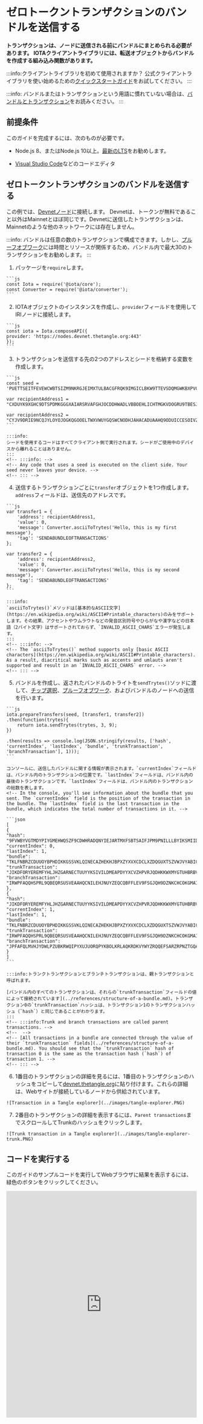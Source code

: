 # ゼロトークントランザクションのバンドルを送信する
<!-- # Send a bundle of zero-value transactions -->

**トランザクションは、ノードに送信される前にバンドルにまとめられる必要があります。 IOTAクライアントライブラリには、転送オブジェクトからバンドルを作成する組み込み関数があります。**
<!-- **Transactions must be packaged in a bundle before being sent to a node. The IOTA client libraries have built-in functions that create bundles from transfer objects.** -->

:::info:クライアントライブラリを初めて使用されますか？
公式クライアントライブラリを使い始めるための[クイックスタートガイド](root://getting-started/0.1/tutorials/get-started.md)をお試してください。
:::
<!-- :::info:First time using a client library? -->
<!-- [Try our quickstart guide](root://getting-started/0.1/tutorials/get-started.md) for getting started with the official client libraries. -->
<!-- ::: -->

:::info:
バンドルまたはトランザクションという用語に慣れていない場合は、[バンドルとトランザクション](../concepts/bundles-and-transactions.md)をお読みください。
:::
<!-- :::info: -->
<!-- If you're unfamiliar with the terms bundle or transaction, we recommend that you [read about bundles and transactions](../concepts/bundles-and-transactions.md). -->
<!-- ::: -->

## 前提条件
<!-- ## Prerequisites -->

このガイドを完成するには、次のものが必要です。
<!-- To complete this guide, you need the following: -->

* Node.js 8、またはNode.js 10以上。[最新のLTS](https://nodejs.org/en/download/)をお勧めします。
<!-- * Node.js 8, or Node.js 10 or higher. We recommend the [latest LTS](https://nodejs.org/en/download/). -->
* [Visual Studio Code](https://code.visualstudio.com/Download)などのコードエディタ
<!-- * A code editor such as [Visual Studio Code](https://code.visualstudio.com/Download) -->

## ゼロトークントランザクションのバンドルを送信する
<!-- ## Send a bundle of zero-value transactions -->

この例では、[Devnetノード](root://getting-started/0.1/references/iota-networks.md#devnet)に接続します。 Devnetは、トークンが無料であること以外はMainnetとほぼ同じです。Devnetに送信したトランザクションは、Mainnetのような他のネットワークには存在しません。
<!-- In this example, we create and send a bundle to a [Devnet node](root://getting-started/0.1/references/iota-networks.md#devnet). The Devnet is similar to the Mainnet, except the tokens are free. Any transactions that you send to the Devnet do not exist on other networks such as the Mainnet. -->

:::info:
バンドルは任意の数のトランザクションで構成できます。しかし、[プルーフオブワーク](root://dev-essentials/0.1/concepts/minimum-weight-magnitude.md)には時間とリソースが関係するため、バンドル内で最大30のトランザクションをお勧めします。
:::
<!-- :::info: -->
<!-- A bundle can consist of any number of transactions. But, because of the time and resources that are involved during [proof of work](root://dev-essentials/0.1/concepts/minimum-weight-magnitude.md), we recommend a maximum of 30 transactions in a bundle. -->
<!-- ::: -->

1. パッケージを`require`します。
  <!-- 1. Require the packages -->

    ```js
    const Iota = require('@iota/core');
    const Converter = require('@iota/converter');
    ```

2. IOTAオブジェクトのインスタンスを作成し、`provider`フィールドを使用してIRIノードに接続します。
  <!-- 2. Create an instance of the IOTA object and use the `provider` field to connect to an IRI node -->

    ```js
    const iota = Iota.composeAPI({
    provider: 'https://nodes.devnet.thetangle.org:443'
    });
    ```

3. トランザクションを送信する先の2つのアドレスとシードを格納する変数を作成します。
  <!-- 3. Create the variables to store a seed and two addresses to which you want to send transactions -->

    ```js
    const seed =
    'PUETTSEITFEVEWCWBTSIZM9NKRGJEIMXTULBACGFRQK9IMGICLBKW9TTEVSDQMGWKBXPVCBMMCXWMNPDX';

    var recipientAddress1 = "CXDUYK9XGHC9DTSPDMKGGGXAIARSRVAFGHJOCDDHWADLVBBOEHLICHTMGKVDOGRU9TBESJNHAXYPVJ9R9";

    var recipientAddress2 = "CYJV9DRIE9NCQJYLOYOJOGKQGOOELTWXVWUYGQSWCNODHJAHACADUAAHQ9ODUICCESOIVZABA9LTMM9RW";
    ```

    :::info:
    シードを使用するコードはすべてクライアント側で実行されます。シードがご使用中のデバイスから離れることはありません。
    :::
    <!-- :::info: -->
    <!-- Any code that uses a seed is executed on the client side. Your seed never leaves your device. -->
    <!-- ::: -->

4. 送信するトランザクションごとに`transfer`オブジェクトを1つ作成します。`address`フィールドは、送信先のアドレスです。
  <!-- 4. Create one `transfer` object for each transaction that you want to send. The `address` field contains the address to which the transaction will be sent. -->

    ```js
    var transfer1 = {
        'address': recipientAddress1,
        'value': 0,
        'message': Converter.asciiToTrytes('Hello, this is my first message'),
        'tag': 'SENDABUNDLEOFTRANSACTIONS'
    };

    var transfer2 = {
        'address': recipientAddress2,
        'value': 0,
        'message': Converter.asciiToTrytes('Hello, this is my second message'),
        'tag': 'SENDABUNDLEOFTRANSACTIONS'
    };
    ```

    :::info:
    `asciiToTrytes()`メソッドは[基本的なASCII文字](https://en.wikipedia.org/wiki/ASCII#Printable_characters)のみをサポートします。その結果、アクセントやウムラウトなどの発音区別符号やひらがなや漢字などの日本語（2バイト文字）はサポートされておらず、`INVALID_ASCII_CHARS`エラーが発生します。
    :::
    <!-- :::info: -->
    <!-- The `asciiToTrytes()` method supports only [basic ASCII characters](https://en.wikipedia.org/wiki/ASCII#Printable_characters). As a result, diacritical marks such as accents and umlauts aren't supported and result in an `INVALID_ASCII_CHARS` error. -->
    <!-- ::: -->

5. バンドルを作成し、返されたバンドルのトライトを`sendTrytes()`ソッドに渡して、[チップ選択](root://node-software/0.1/iri/concepts/tip-selection.md)、[プルーフオブワーク](root://dev-essentials/0.1/concepts/minimum-weight-magnitude.md)、およびバンドルのノードへの送信を行います。
  <!-- 5. Create a bundle and pass the returned bundle trytes to the `sendTrytes()` method to do [tip selection](root://node-software/0.1/iri/concepts/tip-selection.md), [proof of work](root://dev-essentials/0.1/concepts/minimum-weight-magnitude.md), and send the bundle to the node. -->

    ```js
    iota.prepareTransfers(seed, [transfer1, transfer2])
    .then(function(trytes){
        return iota.sendTrytes(trytes, 3, 9);
    })

    .then(results => console.log(JSON.stringify(results, ['hash', 'currentIndex', 'lastIndex', 'bundle', 'trunkTransaction', 'branchTransaction'], 1)));
    ```

    コンソールに、送信したバンドルに関する情報が表示されます。`currentIndex`フィールドは、バンドル内のトランザクションの位置です。`lastIndex`フィールドは、バンドル内の最後のトランザクションです。`lastIndex`フィールドは、バンドル内のトランザクションの総数を表します。
    <!-- In the console, you'll see information about the bundle that you sent. The `currentIndex` field is the position of the transaction in the bundle. The `lastIndex` field is the last transaction in the bundle, which indicates the total number of transactions in it. -->

    ```json
    [
    {
    "hash": "9FVWBYVGTMDYPIYGMEHWQSZF9CDWHRADQNYIEJARTMXFSBTSAIFJPM9PNILLLBYIKSMIIDUOVSBWZ9999",
    "currentIndex": 0,
    "lastIndex": 1,
    "bundle": "TKLFNBRZCDUUOYBPHDIKKGSSVKLQINECAZHEKHJBPXZYXVXCDCLXZDQGUXTSZVWJVYABICHESIXXXLZU9",
    "trunkTransaction": "JIKDFORYEREMFYHLJHZGARNECTUUYYKSIVILDMEAPDYYXCVZHPVRJQDHKKWXMYGTUHBRBVYJXKTNA9999",
    "branchTransaction": "IRWPFAQQHSPRL9QBEQRSUSVEAAHQCNILEHJNUYZEQCQBFFLEV9FSGJQH9DZNKCHCOKGMAIXAUDBZZ9999"
    },
    {
    "hash": "JIKDFORYEREMFYHLJHZGARNECTUUYYKSIVILDMEAPDYYXCVZHPVRJQDHKKWXMYGTUHBRBVYJXKTNA9999",
    "currentIndex": 1,
    "lastIndex": 1,
    "bundle": "TKLFNBRZCDUUOYBPHDIKKGSSVKLQINECAZHEKHJBPXZYXVXCDCLXZDQGUXTSZVWJVYABICHESIXXXLZU9",
    "trunkTransaction": "IRWPFAQQHSPRL9QBEQRSUSVEAAHQCNILEHJNUYZEQCQBFFLEV9FSGJQH9DZNKCHCOKGMAIXAUDBZZ9999",
    "branchTransaction": "JPFAFQLMVHJYDWLPZUBKRWQIPYXUJUORQPYKBOLKRLAQKRDKVYWYZRQQEFSARZRPNZTGQANOIATT99999"
    }
    ]
    ```

    :::info:トランクトランザクションとブランチトランザクションは、親トランザクションと呼ばれます。

    [バンドル内のすべてのトランザクションは、それらの`trunkTransaction`フィールドの値によって接続されています](../references/structure-of-a-bundle.md)。トランザクション0の`trunkTransaction`ハッシュは、トランザクション1のトランザクションハッシュ（`hash`）と同じであることがわかります。
    :::
    <!-- :::info:Trunk and branch transactions are called parent transactions. -->
    <!--  -->
    <!-- [All transactions in a bundle are connected through the value of their `trunkTransaction` fields](../references/structure-of-a-bundle.md). You should see that the `trunkTransaction` hash of transaction 0 is the same as the transaction hash (`hash`) of transaction 1. -->
    <!-- ::: -->

6. 1番目のトランザクションの詳細を見るには、1番目のトランザクションのハッシュをコピーして[devnet.thetangle.org](https://devnet.thetangle.org/)に貼り付けます。これらの詳細は、Webサイトが接続しているノードから供給されています。
  <!-- 6. To see details about your first transaction, copy the hash of the first transaction and paste it into [devnet.thetangle.org](https://devnet.thetangle.org/). These details have been sourced from the nodes that the website is connected to. -->

    ![Transaction in a Tangle explorer](../images/tangle-explorer.PNG)

7. 2番目のトランザクションの詳細を表示するには、`Parent transactions`までスクロールしてTrunkのハッシュをクリックします。
  <!-- 7. To see details about your second transaction, scroll down to 'Parent transactions' and click the Trunk hash -->

    ![Trunk transaction in a Tangle explorer](../images/tangle-explorer-trunk.PNG)

## コードを実行する
<!-- ## Run the code -->

このガイドのサンプルコードを実行してWebブラウザに結果を表示するには、緑色のボタンをクリックしてください。
<!-- Click the green button to run the sample code in this guide and see the results in the web browser. -->

<iframe height="600px" width="100%" src="https://repl.it/@jake91/Send-bundle?lite=true" scrolling="no" frameborder="no" allowtransparency="true" allowfullscreen="true" sandbox="allow-forms allow-pointer-lock allow-popups allow-same-origin allow-scripts allow-modals"></iframe>
